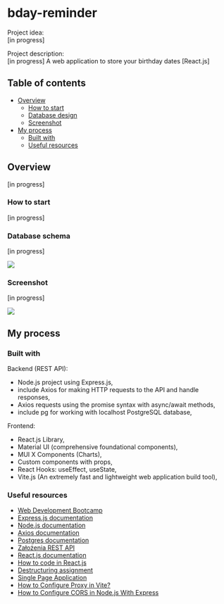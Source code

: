 # bday-reminder

Project idea:\
[in progress]

Project description:\
[in progress] A web application to store your birthday dates [React.js]

## Table of contents

- [Overview](#overview)
  - [How to start](#how-to-start)
  - [Database design](#database-design)
  - [Screenshot](#screenshot)
- [My process](#my-process)
  - [Built with](#built-with)
  - [Useful resources](#useful-resources)

## Overview

[in progress]

### How to start

[in progress]

### Database schema

[in progress]

![](./readme/***)

### Screenshot

[in progress]

![](./readme/***)

## My process

### Built with

Backend (REST API):

- Node.js project using Express.js,
- include Axios for making HTTP requests to the API and handle responses,
- Axios requests using the promise syntax with async/await methods,
- include pg for working with localhost PostgreSQL database,

Frontend:

- React.js Library,
- Material UI (comprehensive foundational components),
- MUI X Components (Charts),
- Custom components with props,
- React Hooks: useEffect, useState,
- Vite.js (An extremely fast and lightweight web application build tool),

### Useful resources

- [Web Development Bootcamp](https://www.udemy.com/course/the-complete-web-development-bootcamp/?couponCode=KEEPLEARNING)
- [Express.js documentation](https://expressjs.com/)
- [Node.js documentation](https://nodejs.org/docs/latest/api/)
- [Axios documentation](https://axios-http.com/docs/intro)
- [Postgres documentation](https://www.postgresql.org/)
- [Założenia REST API](https://devszczepaniak.pl/wprowadzenie-do-rest-api/)
- [React.js documentation](https://legacy.reactjs.org/)
- [How to code in React.js](https://www.digitalocean.com/community/tutorial-series/how-to-code-in-react-js)
- [Destructuring assignment](https://developer.mozilla.org/en-US/docs/Web/JavaScript/Reference/Operators/Destructuring_assignment)
- [Single Page Application](https://kissdigital.com/pl/blog/single-page-application-jak-dziala-spa-i-czym-sie-rozni-od-mpa)
- [How to Configure Proxy in Vite?](https://www.geeksforgeeks.org/how-to-configure-proxy-in-vite/)
- [How to Configure CORS in Node.js With Express](https://dev.to/speaklouder/how-to-configure-cors-in-nodejs-with-express-11h)
